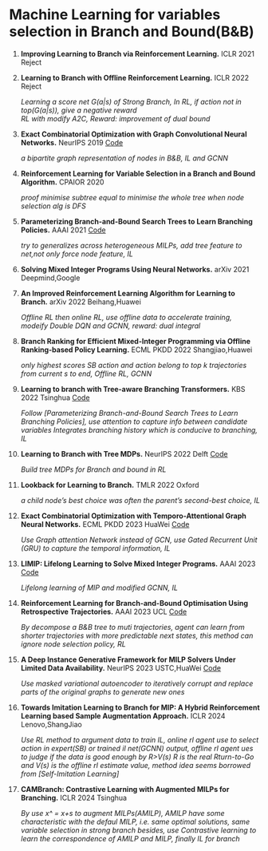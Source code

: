 # Machine Learning for variables selection in Branch and Bound(B&B) 

1. **Improving Learning to Branch via Reinforcement Learning.** ICLR 2021 Reject

2. **Learning to Branch with Offline Reinforcement Learning.** ICLR 2022 Reject
   
   *Learning a score net G(a|s) of Strong Branch, In RL, if action not in top(G(a|s)), give a negative reward  
   RL with modify A2C, Reward: improvement of dual bound*   
  
3. **Exact Combinatorial Optimization with Graph Convolutional Neural Networks.** NeurIPS 2019 [Code](https://github.com/ds4dm/learn2branch)
   
   *a bipartite graph representation of nodes in B&B, IL and GCNN*   

4. **Reinforcement Learning for Variable Selection in a Branch and Bound Algorithm.** CPAIOR 2020
   
   *proof minimise subtree equal to minimise the whole tree when node selection alg is DFS*  

5. **Parameterizing Branch-and-Bound Search Trees to Learn Branching Policies.** AAAI 2021 [Code](https://github.com/ds4dm/branch-search-trees)
   
    *try to generalizes across heterogeneous MILPs, add tree feature to net,not only force node feature, IL*

6. **Solving Mixed Integer Programs Using Neural Networks.** arXiv 2021 Deepmind,Google

7. **An Improved Reinforcement Learning Algorithm for Learning to Branch.** arXiv 2022 Beihang,Huawei
    
   *Offline RL then online RL, use offline data to accelerate training, modeify Double DQN and GCNN, reward: dual integral*  

8. **Branch Ranking for Efficient Mixed-Integer Programming via Offline Ranking-based Policy Learning.** ECML PKDD 2022 Shangjiao,Huawei   
    
    *only highest scores SB action and action belong to top k trajectories from current s to end, Offline RL, GCNN*  

9. **Learning to branch with Tree-aware Branching Transformers.** KBS 2022 Tsinghua [Code](https://github.com/linjc16/TBranT)  

   *Follow [Parameterizing Branch-and-Bound Search Trees to Learn Branching Policies], use attention to capture info between candidate variables
   Integrates branching history which is conducive to branching, IL*  

10. **Learning to Branch with Tree MDPs.** NeurIPS 2022 Delft [Code](https://github.com/lascavana/rl2branch)  
    
    *Build tree MDPs for Branch and bound in RL*  

11. **Lookback for Learning to Branch.** TMLR 2022 Oxford  
    
    *a child node’s best choice was often the parent’s second-best choice, IL*  

12. **Exact Combinatorial Optimization with Temporo-Attentional Graph Neural Networks.** ECML PKDD 2023 HuaWei [Code](https://developer.huaweicloud.com/develop/aigallery/notebook/detail?id=047c6cf2-8463-40d7-b92f-7b2ca998e935)  

    *Use Graph attention Network instead of GCN, use Gated Recurrent Unit (GRU) to capture the temporal information, IL*  

13. **LIMIP: Lifelong Learning to Solve Mixed Integer Programs.** AAAI 2023 [Code](https://github.com/ideaiitd/LiMIP)  

    *Lifelong learning of MIP and modified GCNN, IL*  

14. **Reinforcement Learning for Branch-and-Bound Optimisation Using Retrospective Trajectories.** AAAI 2023 UCL [Code](https://github.com/cwfparsonson/retro_branching)
    
    *By decompose a B&B tree to muti trajectories, agent can learn from shorter trajectories with more predictable next states, this method can ignore node selection policy, RL*  

15. **A Deep Instance Generative Framework for MILP Solvers Under Limited Data Availability.** NeurIPS 2023 USTC,HuaWei [Code](https://miralab-ustc.github.io/L2O-G2MILP)

    *Use masked variational autoencoder to iteratively corrupt and replace parts of the original graphs to generate new ones*

16. **Towards Imitation Learning to Branch for MIP: A Hybrid Reinforcement Learning based Sample Augmentation Approach.** ICLR 2024 Lenovo,ShangJiao

    *Use RL method to argument data to train IL, online rl agent use to select action in expert(SB) or trained il net(GCNN) output, offline rl agent ues to judge if the data is good enough by R>V(s)
    R is the real Rturn-to-Go and V(s) is the offline rl estimate value, method idea seems borrowed from [Self-Imitation Learning]*

17. **CAMBranch: Contrastive Learning with Augmented MILPs for Branching.** ICLR 2024 Tsinghua
    
    *By use x^ = x+s to augment MILPs(AMILP), AMILP have some characteristic with the defaul MILP, i.e. same optimal solutions, same variable selection in strong branch
    besides, use Contrastive learning to learn the correspondence of AMILP and MILP, finally IL for branch*
    
